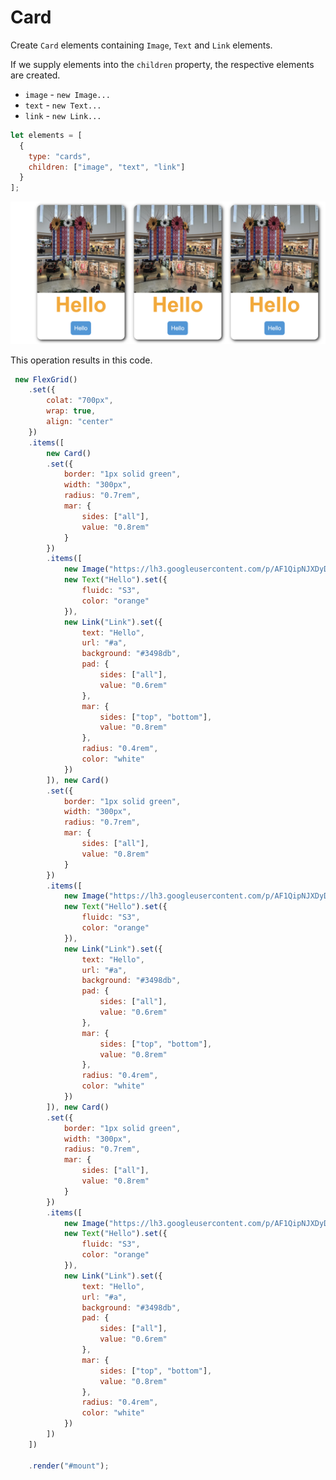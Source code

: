 # Card
Create ```Card``` elements containing ```Image```, ```Text``` and ```Link``` elements.

If we supply elements into the ```children``` property, the respective elements are created.

* ```image``` - ```new Image...```  
* ```text``` - ```new Text...```  
* ```link``` - ```new Link...```  
```js
let elements = [
  {
    type: "cards",
    children: ["image", "text", "link"]
  }
];
```

![cards](image-1.png)



This operation results in this code.
```js
 new FlexGrid()
	.set({
		colat: "700px",
		wrap: true,
		align: "center"
	})
	.items([
		new Card()
		.set({
			border: "1px solid green",
			width: "300px",
			radius: "0.7rem",
			mar: {
				sides: ["all"],
				value: "0.8rem"
			}
		})
		.items([
			new Image("https://lh3.googleusercontent.com/p/AF1QipNJXDyD3KTBYXHx37lplAtUYnUgFC9ymYmObtGJ=s1360-w1360-h1020").set({}),
			new Text("Hello").set({
				fluidc: "S3",
				color: "orange"
			}),
			new Link("Link").set({
				text: "Hello",
				url: "#a",
				background: "#3498db",
				pad: {
					sides: ["all"],
					value: "0.6rem"
				},
				mar: {
					sides: ["top", "bottom"],
					value: "0.8rem"
				},
				radius: "0.4rem",
				color: "white"
			})
		]), new Card()
		.set({
			border: "1px solid green",
			width: "300px",
			radius: "0.7rem",
			mar: {
				sides: ["all"],
				value: "0.8rem"
			}
		})
		.items([
			new Image("https://lh3.googleusercontent.com/p/AF1QipNJXDyD3KTBYXHx37lplAtUYnUgFC9ymYmObtGJ=s1360-w1360-h1020").set({}),
			new Text("Hello").set({
				fluidc: "S3",
				color: "orange"
			}),
			new Link("Link").set({
				text: "Hello",
				url: "#a",
				background: "#3498db",
				pad: {
					sides: ["all"],
					value: "0.6rem"
				},
				mar: {
					sides: ["top", "bottom"],
					value: "0.8rem"
				},
				radius: "0.4rem",
				color: "white"
			})
		]), new Card()
		.set({
			border: "1px solid green",
			width: "300px",
			radius: "0.7rem",
			mar: {
				sides: ["all"],
				value: "0.8rem"
			}
		})
		.items([
			new Image("https://lh3.googleusercontent.com/p/AF1QipNJXDyD3KTBYXHx37lplAtUYnUgFC9ymYmObtGJ=s1360-w1360-h1020").set({}),
			new Text("Hello").set({
				fluidc: "S3",
				color: "orange"
			}),
			new Link("Link").set({
				text: "Hello",
				url: "#a",
				background: "#3498db",
				pad: {
					sides: ["all"],
					value: "0.6rem"
				},
				mar: {
					sides: ["top", "bottom"],
					value: "0.8rem"
				},
				radius: "0.4rem",
				color: "white"
			})
		])
	])

	.render("#mount");
  ```
